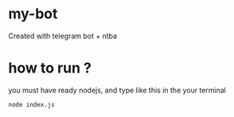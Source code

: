 # my-bot
Created with telegram bot + ntba

# how to run ? 
you must have ready nodejs, and type like this in the your terminal 

``` node index.js ```
